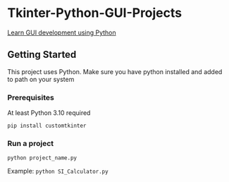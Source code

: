 # Tkinter-Python-GUI-Projects
[Learn GUI development using Python](https://www.youtube.com/playlist?list=PLTxr4ASa35VeIcf8zgsEzDRRjGB8hn4c2)

## Getting Started
This project uses Python. Make sure you have python installed and added to path on your system
### Prerequisites
At least Python 3.10 required

`pip install customtkinter`

### Run a project
`python project_name.py`

Example:
`python SI_Calculator.py`